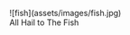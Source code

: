 <figure markdown="span">
  ![fish](assets/images/fish.jpg)
  <figcaption>All Hail to The Fish</figcaption>
</figure>